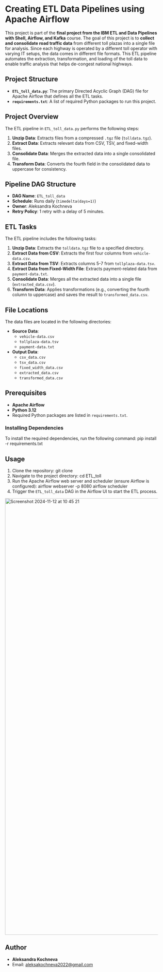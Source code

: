 # Creating ETL Data Pipelines using Apache Airflow

This project is part of the **final project from the IBM ETL and Data Pipelines with Shell, Airflow, and Kafka** course. The goal of this project is to **collect and consolidate road traffic data** from different toll plazas into a single file for analysis. Since each highway is operated by a different toll operator with varying IT setups, the data comes in different file formats. This ETL pipeline automates the extraction, transformation, and loading of the toll data to enable traffic analysis that helps de-congest national highways.

## Project Structure

- **`ETL_toll_data.py`**: The primary Directed Acyclic Graph (DAG) file for Apache Airflow that defines all the ETL tasks.
- **`requirements.txt`**: A list of required Python packages to run this project.

## Project Overview

The ETL pipeline in `ETL_toll_data.py` performs the following steps:

1. **Unzip Data**: Extracts files from a compressed `.tgz` file (`tolldata.tgz`).
2. **Extract Data**: Extracts relevant data from CSV, TSV, and fixed-width files.
3. **Consolidate Data**: Merges the extracted data into a single consolidated file.
4. **Transform Data**: Converts the fourth field in the consolidated data to uppercase for consistency.

## Pipeline DAG Structure

- **DAG Name**: `ETL_toll_data`
- **Schedule**: Runs daily (`timedelta(days=1)`)
- **Owner**: Aleksandra Kochneva
- **Retry Policy**: 1 retry with a delay of 5 minutes.

## ETL Tasks

The ETL pipeline includes the following tasks:

1. **Unzip Data**: Extracts the `tolldata.tgz` file to a specified directory.
2. **Extract Data from CSV**: Extracts the first four columns from `vehicle-data.csv`.
3. **Extract Data from TSV**: Extracts columns 5-7 from `tollplaza-data.tsv`.
4. **Extract Data from Fixed-Width File**: Extracts payment-related data from `payment-data.txt`.
5. **Consolidate Data**: Merges all the extracted data into a single file (`extracted_data.csv`).
6. **Transform Data**: Applies transformations (e.g., converting the fourth column to uppercase) and saves the result to `transformed_data.csv`.

## File Locations

The data files are located in the following directories:

- **Source Data**:
  - `vehicle-data.csv`
  - `tollplaza-data.tsv`
  - `payment-data.txt`
- **Output Data**:
  - `csv_data.csv`
  - `tsv_data.csv`
  - `fixed_width_data.csv`
  - `extracted_data.csv`
  - `transformed_data.csv`

## Prerequisites

- **Apache Airflow**
- **Python 3.12**
- Required Python packages are listed in `requirements.txt`.

### Installing Dependencies

To install the required dependencies, run the following command:
pip install -r requirements.txt

## Usage

1. Clone the repository:
git clone
2. Navigate to the project directory:
cd ETL_toll
3. Run the Apache Airflow web server and scheduler (ensure Airflow is configured):
airflow webserver -p 8080 airflow scheduler
4. Trigger the `ETL_toll_data` DAG in the Airflow UI to start the ETL process.
<img width="1433" alt="Screenshot 2024-11-12 at 10 45 21" src="https://github.com/user-attachments/assets/b727f6de-2a5b-4c32-afe5-2871ec0f443e">

## Author

- **Aleksandra Kochneva**
- Email: aleksakochneva2022@gmail.com
